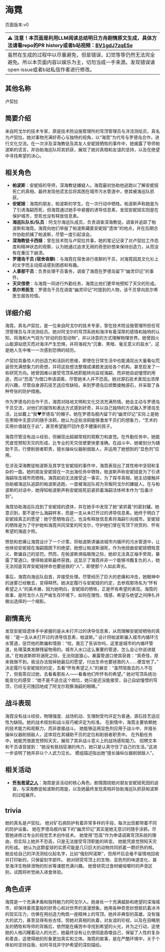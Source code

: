 # 海霓
页面版本:v0
 

| :warning: 注意！本页面是利用LLM阅读总结明日方舟剧情原文生成，具体方法请看repo的PR history或者b站视频：[BV1gdJ7zqESe](https://www.bilibili.com/video/BV1gdJ7zqESe/)         |
|:----------------------------|
| 虽然在生成的过程中以尽量避免，但是错误，幻觉等等仍然无法完全避免。所以本页面内容以娱乐为主，切勿当成一手来源。发现错误请open issue或者b站私信作者进行修改。|



## 其他名称
卢契拉
## 简要介绍
来自阿戈尔的技术专家，原是技术院设施管理所的穹顶管理员与洋流测绘员，真名为卢契拉。她对事物充满好奇心与独特的视角，以“海霓”为代号与罗德岛合作，进行文化交流。在一次涉及深海教徒及其友人安妮娅牺牲的事件中，她揭露了导师帕波斯的谎言，并协助海巡队将其抓获，展现了她对真相和友谊的坚持，以及在绝望中寻找希望的决心。
## 相关角色
-   **帕波斯**：安妮娅的导师，深海教徒嫌疑人。海霓最初协助他逃跑以了解安妮娅死亡的真相，最终发现他谎言后将其困在城市污水管道中，使其被海巡队抓获。
-   **安妮娅**：海霓的朋友，帕波斯的学生。在一次行动中牺牲。帕波斯声称她是为了引诱海嗣而死，但海霓通过她手中紧握的诱导信息素，发现安妮娅实则是在保护城市，至死也没有释放信息素。
-   **海巡队队长/队员**：阿戈尔海巡队成员，负责调查深海教徒。调查并追踪了帕波斯和海霓。海霓向他们举报了帕波斯藏匿安妮娅“遗体”的地点，并在后期合作协助抓捕了帕波斯，尽管一度引起误会。
-   **深海教徒卡西娅**：曾在技术院与卢契拉共事，她的笔记记录了对卢契拉工作态度和精神状态的观察，认为她通过追求无用的奇思妙想来保持创造力，从而没有在重压下崩溃。
-   **罗德岛干员 (宿舍夜聊)**：与海霓在宿舍进行夜聊的干员，对海霓因其文化衫上的文字而主动搭话感到困惑和有趣。
-   **人事部干员**：负责处理干员事务，调查了海霓在罗德岛留下“幽灵印记”的事件。
-   **天灾信使**：与海霓一同进行外勤任务，海霓比他们更早地预知了天灾的形成。
-   **凯尔希医生**：罗德岛干员在调查“幽灵印记”时提到的人物，该干员曾向凯尔希医生报告险情。
## 详细介绍
海霓，真名卢契拉，是一位来自阿戈尔的技术专家，曾在技术院设施管理所担任穹顶管理员与洋流测绘员。她对阿戈尔的穹顶系统和海洋有着深厚的感情和独特的认知，将海和大气视为“好动的巨型动物”，并以诗意的方式理解物理世界。她曾因火山能源站熄灭而对海洋产生恐惧，并将海视为“沉重、黑暗、毫无意义的盐水”，这是她人生中唯一一次感到恐惧的经历。

卢契拉具备惊人的创造力和活跃的思维，即使在日常生活中也能涌现出大量看似荒诞但充满想象力的奇想，并将这些想法整理成课题发送给各个机构，甚至启发了一些研究方向。她曾因难以接受穹顶系统职能转向监视海嗣，而非她自幼憧憬的用途，而以“恐高”为借口申请调离，尽管她本人并不恐高。她对源石技术表现出浓厚的兴趣，尽管自身源石技艺适应性缺陷，来到罗德岛后频繁接触源石，并采取了各种夸张的防护措施。

作为罗德岛的合作干员，海霓对陆地文明和文化交流充满热情。她会主动与罗德岛干员交流，对他们的服饰和表达方式感到好奇，并以自己独特的方式融入罗德岛生活，比如戴上“我♥罗德岛”的帽子。她在罗德岛舰内留下的“幽灵印记”实际上是她在黑暗中无意识的随手涂鸦，她认为这些涂鸦能够激发干员们的想象力，“艺术的实用价值就在于此”，甚至希望能吓回作息不健康的孩子。

海霓尽管没有战斗经验，但展现出超越常规的观察力和直觉。在外勤任务中，她能凭直觉预知天灾的形成，比专业的天灾信使更快更准确。在战斗中，她被划分为辅助干员，行使削弱者职责，擅长操纵仪器削弱敌人，并运用了她想到的“显色剂”应用。

在涉及深海教徒帕波斯及其学生安妮娅的事件中，海霓表现出了其性格中坚韧和复杂的一面。她的朋友安妮娅在一次出海任务中牺牲，帕波斯声称安妮娅是为了引诱海嗣攻击城市而牺牲。海霓起初无法接受这一事实，为了探寻真相，她主动接触并协助被海巡队追踪的帕波斯逃跑，一度被海巡队视为背叛阿戈尔的嫌疑人。在与帕波斯的对话中，她得知帕波斯声称安妮娅死前紧抓着海嗣活体样本作为“后备计划”。

海霓协助海巡队找到了安妮娅的遗体，并在她手中发现了她“紧抓着”的密封罐。她意识到，那不是什么海嗣样本，而是一支从未打开过的诱导信息素。她终于明白了安妮娅真正的愿望：她宁愿牺牲自己，也没有释放信息素将海嗣引向城市。安妮娅的牺牲是为了守护她和海霓共同深爱的阿戈尔，守护她们曾在穹顶下欣赏的、怀有希望的海底夕照。

愤怒和悲痛让海霓设计了一个计策，将帕波斯诱骗进城市内循环的污水管道中，让他体验安妮娅在海嗣围困下的绝望。她想让帕波斯溺死，作为他扭曲安妮娅牺牲意义、欺骗自己的惩罚。然而，在帕波斯濒临极限之际，她却无法真正袖手旁观，暴露了管道口，使得帕波斯最终获救。这显示了海霓并非一个能够冷酷复仇的人，她无法彻底背弃安妮娅拼命也要拯救的“人”，即使那个人如此卑劣。

事后，海霓向海巡队自首，并接受处理。尽管经历了巨大的悲痛和冲击，她眼神中的迷雾已经散去，变得释然。她决定履行与安妮娅的约定，去参观那场名为“怀有希望之人”的美术展，因为她明白，安妮娅的牺牲，正是怀有希望的表现。海霓的故事，是阿戈尔人在严峻生存环境下，如何在理性、情感、希望与绝望之间挣扎并做出选择的一个缩影。
## 剧情高光
发现安妮娅遗体手中紧握的是从未打开过的诱导信息素，从而理解安妮娅牺牲的真相：“是一支从未打开过的诱导信息素，帕波斯。”
设计将帕波斯骗入城市内循环污水管道，惩罚他的欺骗和懦弱：“哈，我忘了告诉你吗，这里是城市的内循环管道，处理藻类发酵残留物用的。城市入水口这么重要的管道，怎么会让你说进就进。”
在帕波斯即将溺死之际，无法彻底狠心，暴露管道口使其获救：“真奇怪，原来我做不到。我没办法毁掉她最后的愿望，付出生命也要拯救的人......便宜他了。”
决定履行与安妮娅的约定，去看“怀有希望之人”的展览：“虽然陪我去的人不在了，但我答应过她，去看看那些人——看看他们所怀有的希望。”
她对穹顶系统功能变化的感受：“她不是不适合这个岗位，她只是还没能接受，自己自幼憧憬的穹顶，已经无可挽回地成了阿戈尔观察海嗣的眼睛。”
## 战斗表现
海霓没有战斗经验，物理强度、战场机动、生理耐受均评定为普通，源石技艺适应性为缺陷。她的战术规划和战斗技巧被评定为标准。
在剧情中，海霓主要依赖她的技术能力和观察力，而非直接战斗。
她能够运用显色剂应用于战斗中，并擅长操纵仪器削弱敌人，这体现在其辅助干员的定位和削弱者职责中。
在外勤任务中，她能凭借直觉预知天灾，展现了其非战斗意义上的战场感知能力。
招聘文本和干员语音提到：“她没有抵挡狂潮的伟力，她只是认真守住了自己的生活。”这进一步说明了她并非以个人武力见长。
模组描述指出她“擅长操纵仪器削弱敌人”。
## 相关活动
-   **[怀有希望之人](../stories/story_haini_set_1.md)**：海霓是该活动的核心角色，剧情围绕她对朋友安妮娅死因的追查，与深海教徒帕波斯的周旋，以及她最终发现真相并协助海巡队抓获帕波斯的过程展开。
## trivia
她的真名是卢契拉。
她对矿石病防护有着异常多样的手段，每次出现都带着不同的防护设备。
她在罗德岛舰内留下的“幽灵印记”其实是她无意识的随手涂鸦，尽管她进修过专业的视觉艺术创作技术。
她曾用“恐高”作为申请调离穹顶系统的理由，但实际上她并不恐高，只是无法接受穹顶职能的转变。
她能凭直觉预知天灾的形成。
她认为这颗星球的实质可能是几只巨大的动物共同抓着一颗炽热的核。
她会给自己的洋流测绘仪起名字，比如“俄刻阿诺斯”，但用坏后会毫不留情地回收并打印新的，只保留刻字部件。
她对研究穹顶上的生物、显色剂的味道变化、甚至海洋生物排泄物的形状等课题充满兴趣。
她曾研究过食材被咀嚼时的声音区别，试图将听觉纳入进食体验。
## 角色点评
海霓是一个充满矛盾和独特魅力的阿戈尔人。她身处一个充满威胁和绝望的深海城市，却保持着孩童般的好奇心和对世界的浪漫想象。她用各种奇思妙想抵抗着冰冷的现实压力，仿佛在用创造力构筑一座精神上的穹顶。她并非典型的英雄，没有强大的武力，甚至显得有些古怪，但她对真相的执着，对友谊的珍视，以及在目睹朋友的牺牲和导师的背叛后，依然能在痛苦中寻找到希望的火光，并为之行动，这使她的人格闪耀着动人的光芒。她最终没有让仇恨彻底吞噬自己，保留了人性的复杂和善良，这使得她的形象更加真实和立体。海霓的故事，是在严酷环境中，关于个体如何坚持自我、如何寻找并守护希望的深刻描绘。